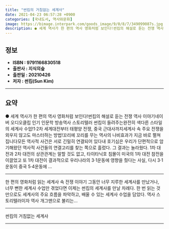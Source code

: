 ```yaml
---
title: "썬킴의 거침없는 세계사"
date: 2021-04-23 06:57:28 +0900
categories: [국내도서, 역사와문화]
image: https://bimage.interpark.com/goods_image/9/0/8/7/349099087s.jpg
description: ● 세계 역사가 한 편의 역사 영화처럼 보인다!썬킴의 해설로 듣는 전쟁 역사 이야기네이버 오디오클립 인기 인문학 방송역사 스토리텔러 썬킴이 들려주는완전히 색다른 스타일의 세계사 수업!1·2차 세계대전부터 태평양 전쟁, 중국 근대사까지세계사 속 주요 전쟁을 외우지 않고도 마스터하는 방법
---
```


## **정보**

- **ISBN : 9791166830518**
- **출판사 : 지식의숲**
- **출판일 : 20210426**
- **저자 : 썬킴(Sun Kim)**

------



## **요약**

●  세계 역사가 한 편의 역사 영화처럼 보인다!썬킴의 해설로 듣는 전쟁 역사 이야기네이버 오디오클립 인기 인문학 방송역사 스토리텔러 썬킴이 들려주는완전히 색다른 스타일의 세계사 수업!1·2차 세계대전부터 태평양 전쟁, 중국 근대사까지세계사 속 주요 전쟁을 외우지 않고도 마스터하는 방법!꼬리에 꼬리를 무는 역사의 나비효과가 지금 바로 펼쳐집니다모든 역사적 사건은 서로 긴밀히 연결되어 있다내 호기심은 우리가 단편적으로 암기해왔던 역사적 사건들의 연결고리를 찾는 쪽으로 흘렀다. 그 결과는 놀라웠다. 1차 대전과 2차 대전의 상관관계는 말할 것도 없고, 타이타닉호 침몰이 미국의 1차 대전 참전을 이끌었고 또 1차 대전이 결과적으로 우리나라의 3·1운동에 영향을 줬다는 사실, 다시 3·1운동이 중국 5·4운동에 ...

------

한 편의 영화처럼 읽는 세계사 속 전쟁 이야기
그동안 너무 지루한 세계사를 만났거나, 너무 뻔한 세계사 수업만 겪었다면 이제는 썬킴의 세계사를 만날 차례다. 한 번 읽는 것만으로도 세계사의 주요 흐름을 파악하고, 배울 수 있는 세계사 수업을 담았다. 역사 스토리텔러이자 역사 개그맨으로 불리는... 

------


썬킴의 거침없는 세계사 

------


